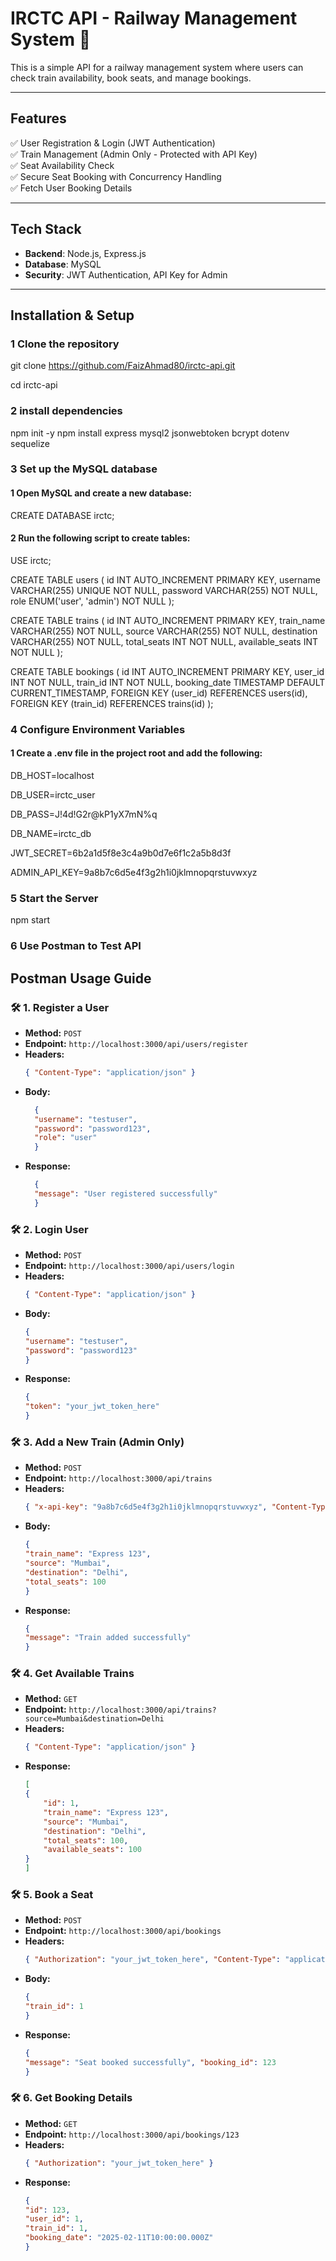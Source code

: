 # IRCTC API - Railway Management System 🚆

This is a simple API for a railway management system where users can check train availability, book seats, and manage bookings.

---

## **Features**
✅ User Registration & Login (JWT Authentication)  
✅ Train Management (Admin Only - Protected with API Key)  
✅ Seat Availability Check  
✅ Secure Seat Booking with Concurrency Handling  
✅ Fetch User Booking Details  

---

## **Tech Stack**
- **Backend**: Node.js, Express.js  
- **Database**: MySQL  
- **Security**: JWT Authentication, API Key for Admin  

---

## **Installation & Setup**

### **1️ Clone the repository**
<!-- ```sh -->
git clone https://github.com/FaizAhmad80/irctc-api.git

cd irctc-api

### **2 install dependencies**

npm init -y
npm install express mysql2 jsonwebtoken bcrypt dotenv sequelize

### **3 Set up the MySQL database**

#### **1 Open MySQL and create a new database:**
CREATE DATABASE irctc;

#### **2 Run the following script to create tables:**
USE irctc;

CREATE TABLE users (
    id INT AUTO_INCREMENT PRIMARY KEY,
    username VARCHAR(255) UNIQUE NOT NULL,
    password VARCHAR(255) NOT NULL,
    role ENUM('user', 'admin') NOT NULL
);

CREATE TABLE trains (
    id INT AUTO_INCREMENT PRIMARY KEY,
    train_name VARCHAR(255) NOT NULL,
    source VARCHAR(255) NOT NULL,
    destination VARCHAR(255) NOT NULL,
    total_seats INT NOT NULL,
    available_seats INT NOT NULL
);

CREATE TABLE bookings (
    id INT AUTO_INCREMENT PRIMARY KEY,
    user_id INT NOT NULL,
    train_id INT NOT NULL,
    booking_date TIMESTAMP DEFAULT CURRENT_TIMESTAMP,
    FOREIGN KEY (user_id) REFERENCES users(id),
    FOREIGN KEY (train_id) REFERENCES trains(id)
);

### **4 Configure Environment Variables**

#### **1 Create a .env file in the project root and add the following:**
DB_HOST=localhost

DB_USER=irctc_user

DB_PASS=J!4d!G2r@kP1yX7mN%q

DB_NAME=irctc_db

JWT_SECRET=6b2a1d5f8e3c4a9b0d7e6f1c2a5b8d3f

ADMIN_API_KEY=9a8b7c6d5e4f3g2h1i0jklmnopqrstuvwxyz

### **5 Start the Server**

npm start

### **6 Use Postman to Test API**


## **Postman Usage Guide**

### 🛠️ **1. Register a User**
- **Method:** `POST`
- **Endpoint:** `http://localhost:3000/api/users/register`
- **Headers:**
  ```json
  { "Content-Type": "application/json" }
- **Body:**
  ```json
    {
    "username": "testuser",
    "password": "password123",
    "role": "user"
    }
- **Response:**
  ```json
    {
    "message": "User registered successfully"
    }

### 🛠️ **2. Login User**
- **Method:** `POST`
- **Endpoint:** `http://localhost:3000/api/users/login`
- **Headers:**
  ```json
  { "Content-Type": "application/json" }
- **Body:**
    ```json
    {
    "username": "testuser",
    "password": "password123"
    }
- **Response:**
    ```json
    {
    "token": "your_jwt_token_here"
    }

### 🛠️ **3. Add a New Train (Admin Only)**
- **Method:** `POST`
- **Endpoint:** `http://localhost:3000/api/trains`
- **Headers:**
  ```json
  { "x-api-key": "9a8b7c6d5e4f3g2h1i0jklmnopqrstuvwxyz", "Content-Type": "application/json" }
- **Body:**
    ```json
    {
    "train_name": "Express 123",
    "source": "Mumbai",
    "destination": "Delhi",
    "total_seats": 100
    }
- **Response:**
    ```json
    {
    "message": "Train added successfully"
    }

### 🛠️ **4. Get Available Trains**
- **Method:** `GET`
- **Endpoint:** `http://localhost:3000/api/trains?source=Mumbai&destination=Delhi`
- **Headers:**
  ```json
  { "Content-Type": "application/json" }
- **Response:**
    ```json
    [
    {
        "id": 1,
        "train_name": "Express 123",
        "source": "Mumbai",
        "destination": "Delhi",
        "total_seats": 100,
        "available_seats": 100
    }
    ]

### 🛠️ **5. Book a Seat**
- **Method:** `POST`
- **Endpoint:** `http://localhost:3000/api/bookings`
- **Headers:**
  ```json
  { "Authorization": "your_jwt_token_here", "Content-Type": "application/json"}
- **Body:**
    ```json
    {
    "train_id": 1
    }
- **Response:**
    ```json
    {
    "message": "Seat booked successfully", "booking_id": 123
    }

### 🛠️ **6. Get Booking Details**
- **Method:** `GET`
- **Endpoint:** `http://localhost:3000/api/bookings/123`
- **Headers:**
  ```json
  { "Authorization": "your_jwt_token_here" }
- **Response:**
    ```json
    {
    "id": 123,
    "user_id": 1,
    "train_id": 1,
    "booking_date": "2025-02-11T10:00:00.000Z"
    }
